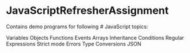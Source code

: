 # JavaScriptRefresherAssignment

Contains demo programs for following # JavaScript topics:

Variables
Objects
Functions
Events
Arrays
Inheritance
Conditions
Regular Expressions
Strict mode
Errors
Type Conversions
JSON
